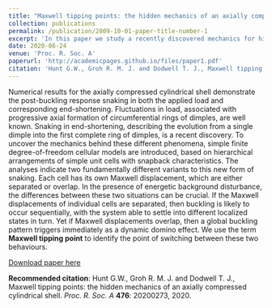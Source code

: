 ```yaml
---
title: "Maxwell tipping points: the hidden mechanics of an axially compressed cylindrical shell"
collection: publications
permalink: /publication/2009-10-01-paper-title-number-1
excerpt: 'In this paper we study a recently discovered mechanics for highly unstable failure of a cylindrical shell under axial compression. We term the onset of this instability the Maxwell Tipping Point'
date: 2020-06-24
venue: 'Proc. R. Soc. A'
paperurl: 'http://academicpages.github.io/files/paper1.pdf'
citation: 'Hunt G.W., Groh R. M. J. and Dodwell T. J., Maxwell tipping points: the hidden mechanics of an axially compressed cylindrical shell. <i>Proc. R. Soc. A</i> <b>476</b>: 20200273, 2020.'
---
```

Numerical results for the axially compressed cylindrical shell demonstrate the post-buckling response snaking in both the applied load and corresponding end-shortening. Fluctuations in load, associated with progressive axial formation of circumferential rings of dimples, are well known. Snaking in end-shortening, describing the evolution from a single dimple into the first complete ring of dimples, is a recent discovery. To uncover the mechanics behind these different phenomena, simple finite degree-of-freedom cellular models are introduced, based on hierarchical arrangements of simple unit cells with snapback characteristics. The analyses indicate two fundamentally different variants to this new form of snaking. Each cell has its own Maxwell displacement, which are either separated or overlap. In the presence of energetic background disturbance, the differences between these two situations can be crucial. If the Maxwell displacements of individual cells are separated, then buckling is likely to occur sequentially, with the system able to settle into different localized states in turn. Yet if Maxwell displacements overlap, then a global buckling pattern triggers immediately as a dynamic domino effect. We use the term **Maxwell tipping point** to identify the point of switching between these two behaviours.

[Download paper here](https://royalsocietypublishing.org/doi/pdf/10.1098/rspa.2020.0273)

**Recommended citation**: Hunt G.W., Groh R. M. J. and Dodwell T. J., Maxwell tipping points: the hidden mechanics of an axially compressed cylindrical shell. *Proc. R. Soc. A* **476**: 20200273, 2020.